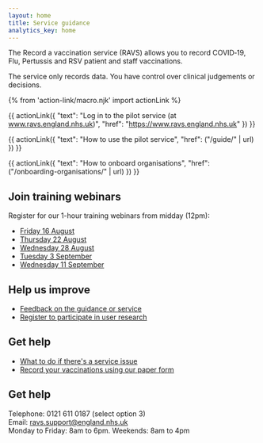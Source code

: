 ```yaml
---
layout: home
title: Service guidance
analytics_key: home
---
```


The Record a vaccination service (RAVS) allows you to record COVID‑19, Flu, Pertussis and RSV patient and staff vaccinations.  

The service only records data. You have control over clinical judgements or decisions. 

{% from 'action-link/macro.njk' import actionLink %}

{{ actionLink({
  "text": "Log in to the pilot service (at www.ravs.england.nhs.uk)",
  "href": "https://www.ravs.england.nhs.uk"
}) }}

{{ actionLink({
  "text": "How to use the pilot service",
  "href": ("/guide/" | url)
}) }}

{{ actionLink({
  "text": "How to onboard organisations",
  "href": ("/onboarding-organisations/" | url)
}) }}

## Join training webinars

Register for our 1-hour training webinars from midday (12pm):  

* [Friday 16 August](https://events.teams.microsoft.com/event/0e30b1a3-6335-4a03-8b05-53c3d1047b1e@37c354b2-85b0-47f5-b222-07b48d774ee3)
* [Thursday 22 August](https://events.teams.microsoft.com/event/735f8dd2-1515-4238-a425-59e14d0195f7@37c354b2-85b0-47f5-b222-07b48d774ee3)
* [Wednesday 28 August](https://events.teams.microsoft.com/event/31f6f977-5d32-4f9d-ae06-476016dda5c7@37c354b2-85b0-47f5-b222-07b48d774ee3)
* [Tuesday 3 September](https://events.teams.microsoft.com/event/7a0b9e2e-adba-4249-a1de-793bb4b15c01@37c354b2-85b0-47f5-b222-07b48d774ee3) 
* [Wednesday 11 September](https://events.teams.microsoft.com/event/493133b7-8eb2-4d99-900e-557603d4f8a1@37c354b2-85b0-47f5-b222-07b48d774ee3)

## Help us improve

* [Feedback on the guidance or service](https://feedback.digital.nhs.uk/jfe/form/SV_ezgoupJNznAkT6m)
* [Register to participate in user research](https://feedback.digital.nhs.uk/jfe/form/SV_57HrcAOpLpt3QLY)

## Get help

* [What to do if there's a service issue](https://guide.ravs.england.nhs.uk/service-unavailable/) 
* [Record your vaccinations using our paper form](/files/record-a-vaccination.docx)

## Get help

Telephone: 0121 611 0187 (select option 3)<br>
Email: [ravs.support@england.nhs.uk](mailto:ravs.support@england.nhs.uk)<br>
Monday to Friday: 8am to 6pm. Weekends: 8am to 4pm



